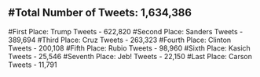 #Total Number of Tweets: 1,634,386 
---
#First Place: Trump Tweets - 622,820
#Second Place: Sanders Tweets - 389,694
#Third Place: Cruz Tweets - 263,323
#Fourth Place: Clinton Tweets - 200,108
#Fifth Place: Rubio Tweets - 98,960
#Sixth Place: Kasich Tweets - 25,546
#Seventh Place: Jeb! Tweets - 22,150
#Last Place: Carson Tweets - 11,791
